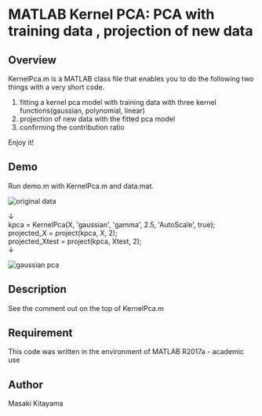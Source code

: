 ﻿MATLAB Kernel PCA: PCA with training data , projection of new data 
====

## Overview
KernelPca.m is a MATLAB class file that enables you to do the following two things with a very short code.
1. fitting a kernel pca model with training data with three kernel functions(gaussian, polynomial, linear)
1. projection of new data with the fitted pca model  
1. confirming the contribution ratio

Enjoy it!

## Demo
Run demo.m with KernelPca.m and data.mat.

![original data](https://github.com/kitayama1234/MATLAB-Kernel-PCA/blob/master/image1.jpg)

↓  
kpca = KernelPca(X, 'gaussian', 'gamma', 2.5, 'AutoScale', true);  
projected_X = project(kpca, X, 2);  
projected_Xtest = project(kpca, Xtest, 2);  
↓  

![gaussian pca](https://github.com/kitayama1234/MATLAB-Kernel-PCA/blob/master/image2.jpg)

## Description
See the comment out on the top of KernelPca.m

## Requirement
This code was written in the environment of MATLAB R2017a - academic use

## Author
Masaki Kitayama


